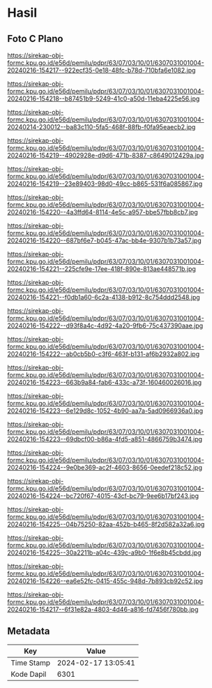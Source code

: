 # Hasil

## Foto C Plano

https://sirekap-obj-formc.kpu.go.id/e56d/pemilu/pdpr/63/07/03/10/01/6307031001004-20240216-154217--922ecf35-0e18-48fc-b78d-710bfa6e1082.jpg

https://sirekap-obj-formc.kpu.go.id/e56d/pemilu/pdpr/63/07/03/10/01/6307031001004-20240216-154218--b87451b9-5249-41c0-a50d-11eba4225e56.jpg

https://sirekap-obj-formc.kpu.go.id/e56d/pemilu/pdpr/63/07/03/10/01/6307031001004-20240214-230012--ba83c110-5fa5-468f-88fb-f0fa95eaecb2.jpg

https://sirekap-obj-formc.kpu.go.id/e56d/pemilu/pdpr/63/07/03/10/01/6307031001004-20240216-154219--4902928e-d9d6-471b-8387-c8649012429a.jpg

https://sirekap-obj-formc.kpu.go.id/e56d/pemilu/pdpr/63/07/03/10/01/6307031001004-20240216-154219--23e89403-98d0-49cc-b865-531f6a085867.jpg

https://sirekap-obj-formc.kpu.go.id/e56d/pemilu/pdpr/63/07/03/10/01/6307031001004-20240216-154220--4a3ffd64-8114-4e5c-a957-bbe57fbb8cb7.jpg

https://sirekap-obj-formc.kpu.go.id/e56d/pemilu/pdpr/63/07/03/10/01/6307031001004-20240216-154220--687bf6e7-b045-47ac-bb4e-9307b1b73a57.jpg

https://sirekap-obj-formc.kpu.go.id/e56d/pemilu/pdpr/63/07/03/10/01/6307031001004-20240216-154221--225cfe9e-17ee-418f-890e-813ae448571b.jpg

https://sirekap-obj-formc.kpu.go.id/e56d/pemilu/pdpr/63/07/03/10/01/6307031001004-20240216-154221--f0db1a60-6c2a-4138-b912-8c754ddd2548.jpg

https://sirekap-obj-formc.kpu.go.id/e56d/pemilu/pdpr/63/07/03/10/01/6307031001004-20240216-154222--d93f8a4c-4d92-4a20-9fb6-75c437390aae.jpg

https://sirekap-obj-formc.kpu.go.id/e56d/pemilu/pdpr/63/07/03/10/01/6307031001004-20240216-154222--ab0cb5b0-c3f6-463f-b131-af6b2932a802.jpg

https://sirekap-obj-formc.kpu.go.id/e56d/pemilu/pdpr/63/07/03/10/01/6307031001004-20240216-154223--663b9a84-fab6-433c-a73f-160460026016.jpg

https://sirekap-obj-formc.kpu.go.id/e56d/pemilu/pdpr/63/07/03/10/01/6307031001004-20240216-154223--6e129d8c-1052-4b90-aa7a-5ad0966936a0.jpg

https://sirekap-obj-formc.kpu.go.id/e56d/pemilu/pdpr/63/07/03/10/01/6307031001004-20240216-154223--69dbcf00-b86a-4fd5-a851-4866759b3474.jpg

https://sirekap-obj-formc.kpu.go.id/e56d/pemilu/pdpr/63/07/03/10/01/6307031001004-20240216-154224--9e0be369-ac2f-4603-8656-0eedef218c52.jpg

https://sirekap-obj-formc.kpu.go.id/e56d/pemilu/pdpr/63/07/03/10/01/6307031001004-20240216-154224--bc720f67-4015-43cf-bc79-9ee6b17bf243.jpg

https://sirekap-obj-formc.kpu.go.id/e56d/pemilu/pdpr/63/07/03/10/01/6307031001004-20240216-154225--04b75250-82aa-452b-b465-8f2d582a32a6.jpg

https://sirekap-obj-formc.kpu.go.id/e56d/pemilu/pdpr/63/07/03/10/01/6307031001004-20240216-154225--30a2211b-a04c-439c-a9b0-1f6e8b45cbdd.jpg

https://sirekap-obj-formc.kpu.go.id/e56d/pemilu/pdpr/63/07/03/10/01/6307031001004-20240216-154226--ea6e52fc-0415-455c-948d-7b893cb92c52.jpg

https://sirekap-obj-formc.kpu.go.id/e56d/pemilu/pdpr/63/07/03/10/01/6307031001004-20240216-154217--6f31e82a-4803-4d46-a816-fd7456f780bb.jpg


## Metadata

| Key        | Value               |
| ---------- | ------------------- |
| Time Stamp | 2024-02-17 13:05:41 |
| Kode Dapil | 6301                |



